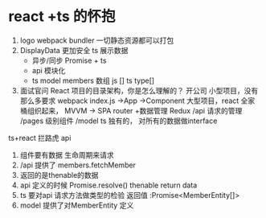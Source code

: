 #  react +ts 的怀抱 

1. logo
    webpack bundler
    一切静态资源都可以打包
2. DisplayData  更加安全
    ts 展示数据
    - 异步/同步 Promise + ts
    - api 模块化
    - ts model 
    members  数组 
    js [] ts type[]
3. 面试官问 React 项目的目录架构，你是怎么理解的？
 开公司 小型项目，没有那么多要求  webpack index.js ->App ->Component
 大型项目，react 全家桶组织起来， MVVM -> SPA router +数据管理 Redux
 /api  请求的管理
 /pages 级别组件
 /model  ts 独有的， 对所有的数据做interface

 ts+react  拦路虎  api
 1. 组件要有数据 生命周期来请求
 2. /api 提供了 members.fetchMember
 3. 返回的是thenable的数据
 4. api 定义的时候 Promise.resolve()  thenable return data
 5. ts  要对api 请求方法做类型的检验 返回值
    :Promise<MemberEntity[]>
 6. model  提供了对MemberEntity 定义